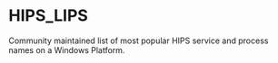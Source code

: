 # HIPS_LIPS
Community maintained list of most popular HIPS service and process names on a Windows Platform.
